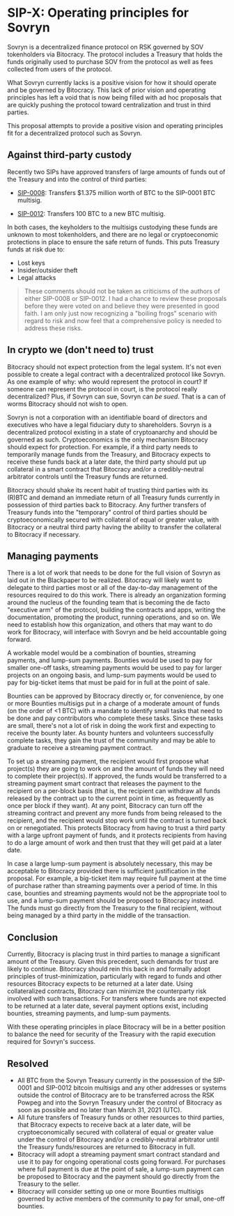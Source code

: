 # SIP-X: Operating principles for Sovryn

Sovryn is a decentralized finance protocol on RSK governed by SOV tokenholders via Bitocracy. The protocol includes a Treasury that holds the funds originally used to purchase SOV from the protocol as well as fees collected from users of the protocol.

What Sovryn currently lacks is a positive vision for how it should operate and be governed by Bitocracy. This lack of prior vision and operating principles has left a void that is now being filled with ad hoc proposals that are quickly pushing the protocol toward centralization and trust in third parties.

This proposal attempts to provide a positive vision and operating principles fit for a decentralized protocol such as Sovryn.

## Against third-party custody
Recently two SIPs have approved transfers of large amounts of funds out of the Treasury and into the control of third parties:

- [SIP-0008](https://github.com/DistributedCollective/SIPS/blob/main/SIP-0008.md): Transfers $1.375 million worth of BTC to the SIP-0001 BTC multisig.

- [SIP-0012](https://github.com/DistributedCollective/SIPS/blob/main/SIP-0012.md): Transfers 100 BTC to a new BTC multisig.

In both cases, the keyholders to the multisigs custodying these funds are unknown to most tokenholders, and there are no legal or cryptoeconomic protections in place to ensure the safe return of funds. This puts Treasury funds at risk due to:

- Lost keys
- Insider/outsider theft
- Legal attacks

> These comments should not be taken as criticisms of the authors of either SIP-0008 or SIP-0012. I had a chance to review these proposals before they were voted on and believe they were presented in good faith. I am only just now recognizing a "boiling frogs" scenario with regard to risk and now feel that a comprehensive policy is needed to address these risks.

## In crypto we (don't need to) trust

Bitocracy should not expect protection from the legal system. It's not even possible to create a legal contract with a decentralized protocol like Sovryn. As one example of why: who would represent the protocol in court? If someone can represent the protocol in court, is the protocol really decentralized? Plus, if Sovryn can sue, Sovryn can _be sued_. That is a can of worms Bitocracy should not wish to open.

Sovryn is not a corporation with an identifiable board of directors and executives who have a legal fiduciary duty to shareholders. Sovryn is a decentralized protocol existing in a state of cryptoanarchy and should be governed as such. Cryptoeconomics is the only mechanism Bitocracy should expect for protection. For example, if a third party needs to temporarily manage funds from the Treasury, and Bitocracy expects to receive these funds back at a later date, the third party should put up collateral in a smart contract that Bitocracy and/or a credibly-neutral arbitrator controls until the Treasury funds are returned.

Bitocracy should shake its recent habit of trusting third parties with its (R)BTC and demand an immediate return of all Treasury funds currently in possession of third parties back to Bitocracy. Any further transfers of Treasury funds into the "temporary" control of third parties should be cryptoeconomically secured with collateral of equal or greater value, with Bitocracy or a neutral third party having the ability to transfer the collateral to Bitocracy if necessary.

## Managing payments

There is a lot of work that needs to be done for the full vision of Sovryn as laid out in the Blackpaper to be realized. Bitocracy will likely want to delegate to third parties most or all of the day-to-day management of the resources required to do this work. There is already an organization forming around the nucleus of the founding team that is becoming the de facto "executive arm" of the protocol, building the contracts and apps, writing the documentation, promoting the product, running operations, and so on. We need to establish how this organization, and others that may want to do work for Bitocracy, will interface with Sovryn and be held accountable going forward.

A workable model would be a combination of bounties, streaming payments, and lump-sum payments. Bounties would be used to pay for smaller one-off tasks, streaming payments would be used to pay for larger projects on an ongoing basis, and lump-sum payments would be used to pay for big-ticket items that must be paid for in full at the point of sale.

Bounties can be approved by Bitocracy directly or, for convenience, by one or more Bounties multisigs put in a charge of a moderate amount of funds (on the order of <1 BTC) with a mandate to identify small tasks that need to be done and pay contributors who complete these tasks. Since these tasks are small, there's not a lot of risk in doing the work first and expecting to receive the bounty later. As bounty hunters and volunteers successfully complete tasks, they gain the trust of the community and may be able to graduate to receive a streaming payment contract.

To set up a streaming payment, the recipient would first propose what project(s) they are going to work on and the amount of funds they will need to complete their project(s). If approved, the funds would be transferred to a streaming payment smart contract that releases the payment to the recipient on a per-block basis (that is, the recipient can withdraw all funds released by the contract up to the current point in time, as frequently as once per block if they want). At any point, Bitocracy can turn off the streaming contract and prevent any more funds from being released to the recipient, and the recipient would stop work until the contract is turned back on or renegotiated. This protects Bitocracy from having to trust a third party with a large upfront payment of funds, and it protects recipients from having to do a large amount of work and then trust that they will get paid at a later date.

In case a large lump-sum payment is absolutely necessary, this may be acceptable to Bitocracy provided there is sufficient justification in the proposal. For example, a big-ticket item may require full payment at the time of purchase rather than streaming payments over a period of time. In this case, bounties and streaming payments would not be the appropriate tool to use, and a lump-sum payment should be proposed to Bitocracy instead. The funds must go directly from the Treasury to the final recipient, without being managed by a third party in the middle of the transaction.

## Conclusion

Currently, Bitocracy is placing trust in third parties to manage a significant amount of the Treasury. Given this precedent, such demands for trust are likely to continue. Bitocracy should rein this back in and formally adopt principles of trust-minimization, particularly with regard to funds and other resources Bitocracy expects to be returned at a later date. Using collateralized contracts, Bitocracy can minimize the counterparty risk involved with such transactions. For transfers where funds are not expected to be returned at a later date, several payment options exist, including bounties, streaming payments, and lump-sum payments.

With these operating principles in place Bitocracy will be in a better position to balance the need for security of the Treasury with the rapid execution required for Sovryn's success.

## Resolved

- All BTC from the Sovryn Treasury currently in the possession of the SIP-0001 and SIP-0012 bitcoin multisigs and any other addresses or systems outside the control of Bitocracy are to be transferred across the RSK Powpeg and into the Sovryn Treasury under the control of Bitocracy as soon as possible and no later than March 31, 2021 (UTC).
- All future transfers of Treasury funds or other resources to third parties, that Bitocracy expects to receive back at a later date, will be cryptoeconomically secured with collateral of equal or greater value under the control of Bitocracy and/or a credibly-neutral arbitrator until the Treasury funds/resources are returned to Bitocracy in full.
- Bitocracy will adopt a streaming payment smart contract standard and use it to pay for ongoing operational costs going forward. For purchases where full payment is due at the point of sale, a lump-sum payment can be proposed to Bitocracy and the payment should go directly from the Treasury to the seller.
- Bitocracy will consider setting up one or more Bounties multisigs governed by active members of the community to pay for small, one-off bounties.
